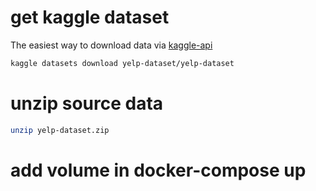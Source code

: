

# get kaggle dataset 
The easiest way to download data via [kaggle-api](https://github.com/Kaggle/kaggle-api)
```bash
kaggle datasets download yelp-dataset/yelp-dataset
```

# unzip source data 

```bash
unzip yelp-dataset.zip
```

# add volume in docker-compose up 
